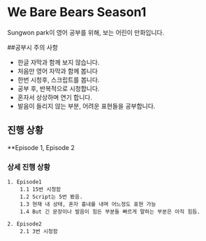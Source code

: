 # We Bare Bears Season1
Sungwon park이 영어 공부를 위해, 보는 어린이 만화입니다.

##공부시 주의 사항

- 한글 자막과 함께 보지 않습니다.
- 처음만 영어 자막과 함께 봅니다
- 한번 시청후, 스크립트를 봅니다.
- 공부 후, 반복적으로 시청합니다.
- 혼자서 상상하며 연기 합니다.
- 발음이 들리지 않는 부분, 어려운 표현들을 공부합니다.

## 진행 상황
**Episode 1, Episode 2

### 상세 진행 상황
    1. Episode1 
        1.1 15번 시청함
        1.2 Script는 5번 봤음.
        1.3 현재 내 상태, 혼자 흉내를 내며 어느정도 표현 가능
        1.4 But 긴 문장이나 발음이 힘든 부분들 빠르게 말하는 부분은 아직 힘듬.

    2. Episode2 
        2.1 3번 시청함 